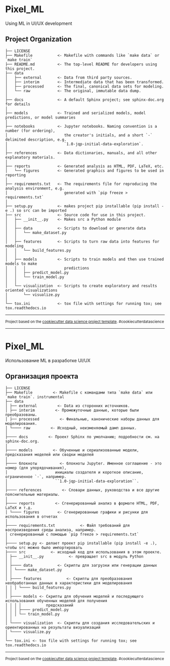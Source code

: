 Pixel_ML
==============================

Using ML in UI/UX development

Project Organization
------------

    ├── LICENSE
    ├── Makefile           <- Makefile with commands like `make data` or `make train`
    ├── README.md          <- The top-level README for developers using this project.
    ├── data
    │   ├── external       <- Data from third party sources.
    │   ├── interim        <- Intermediate data that has been transformed.
    │   ├── processed      <- The final, canonical data sets for modeling.
    │   └── raw            <- The original, immutable data dump.
    │
    ├── docs               <- A default Sphinx project; see sphinx-doc.org for details
    │
    ├── models             <- Trained and serialized models, model predictions, or model summaries
    │
    ├── notebooks          <- Jupyter notebooks. Naming convention is a number (for ordering),
    │                         the creator's initials, and a short `-` delimited description, e.g.
    │                         `1.0-jqp-initial-data-exploration`.
    │
    ├── references         <- Data dictionaries, manuals, and all other explanatory materials.
    │
    ├── reports            <- Generated analysis as HTML, PDF, LaTeX, etc.
    │   └── figures        <- Generated graphics and figures to be used in reporting
    │
    ├── requirements.txt   <- The requirements file for reproducing the analysis environment, e.g.
    │                         generated with `pip freeze > requirements.txt`
    │
    ├── setup.py           <- makes project pip installable (pip install -e .) so src can be imported
    ├── src                <- Source code for use in this project.
    │   ├── __init__.py    <- Makes src a Python module
    │   │
    │   ├── data           <- Scripts to download or generate data
    │   │   └── make_dataset.py
    │   │
    │   ├── features       <- Scripts to turn raw data into features for modeling
    │   │   └── build_features.py
    │   │
    │   ├── models         <- Scripts to train models and then use trained models to make
    │   │   │                 predictions
    │   │   ├── predict_model.py
    │   │   └── train_model.py
    │   │
    │   └── visualization  <- Scripts to create exploratory and results oriented visualizations
    │       └── visualize.py
    │
    └── tox.ini            <- tox file with settings for running tox; see tox.readthedocs.io


--------

<p><small>Project based on the <a target="_blank" href="https://drivendata.github.io/cookiecutter-data-science/">cookiecutter data science project template</a>. #cookiecutterdatascience</small></p>


--------
Pixel_ML
==============================

Использование ML в разработке UI/UX

Организация проекта
------------

    ├── LICENSE
    ├── Makefile         <- Makefile с командами типа `make data` или `make train`. instrumental
    ├── data
    │ ├── external         <- Data из сторонних источников.
    │ ├── interim         <- Промежуточные данные, которые были преобразованы.
    │ ├── processed         <- Финальные, канонические наборы данных для моделирования.
    │ └──── raw         <- Исходный, неизменяемый дамп данных.
    │
    ├──── docs         <- Проект Sphinx по умолчанию; подробности см. на sphinx-doc.org.
    │
    ├──── models         <- Обученные и сериализованные модели, предсказания моделей или сводки моделей
    │
    ├──── блокноты          <- блокноты Jupyter. Именное соглашение - это номер (для упорядочивания),
    │                     инициалы создателя и короткое описание, ограниченное `-`, например.
    │                     ``1.0-jqp-initial-data-exploration``.
    │
    ├──── references         <- Словари данных, руководства и все другие пояснительные материалы.
    │
    ├──── reports         <- Сгенерированный анализ в формате HTML, PDF, LaTeX и т.д.
    │ └──── figures        <- Сгенерированные графики и рисунки для использования в отчетах
    │
    ├──── requirements.txt           <- Файл требований для воспроизведения среды анализа, например.
    │ сгенерированный с помощью `pip freeze > requirements.txt`
    │
    ├──── setup.py <- делает проект pip installable (pip install -e .), чтобы src можно было импортировать
    ├──── src           <- исходный код для использования в этом проекте.
    │ ├── __init__.py           <- превращает src в модуль Python
    │ │
    │ ├──── data           <- Скрипты для загрузки или генерации данных
    │ │ └──── make_dataset.py
    │ │
    │ ├──── features           <- Скрипты для преобразования необработанных данных в характеристики для моделирования
    │ │ │ └──── build_features.py
    │ │
    │ ├──── models <- Скрипты для обучения моделей и последующего использования обученных моделей для получения
    │ │ │ │           предсказаний
    │ │ │ ├──── predict_model.py
    │ │ │ └── train_model.py
    │ │
    │ └──── visualization  <- Скрипты для создания исследовательских и ориентированных на результаты визуализаций
    │ └──── visualize.py
    │
    └── tox.ini <- tox file with settings for running tox; see tox.readthedocs.io


--------

<p><small>Project based on the <a target="_blank" href="https://drivendata.github.io/cookiecutter-data-science/">cookiecutter data science project template</a>. #cookiecutterdatascience</small></p>